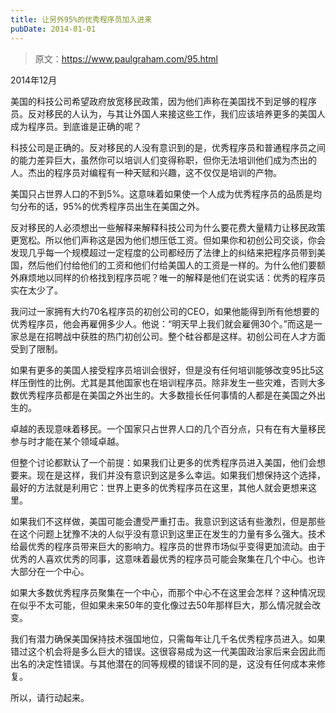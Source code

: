 ```yaml
---
title: 让另外95%的优秀程序员加入进来
pubDate: 2014-01-01
---
```


> 原文：https://www.paulgraham.com/95.html 

            
2014年12月

美国的科技公司希望政府放宽移民政策，因为他们声称在美国找不到足够的程序员。反对移民的人认为，与其让外国人来接这些工作，我们应该培养更多的美国人成为程序员。到底谁是正确的呢？

科技公司是正确的。反对移民的人没有意识到的是，优秀程序员和普通程序员之间的能力差异巨大，虽然你可以培训人们变得称职，但你无法培训他们成为杰出的人。杰出的程序员对编程有一种天赋和兴趣，这不仅仅是培训的产物。

美国只占世界人口的不到5%。这意味着如果使一个人成为优秀程序员的品质是均匀分布的话，95%的优秀程序员出生在美国之外。

反对移民的人必须想出一些解释来解释科技公司为什么要花费大量精力让移民政策更宽松。所以他们声称这是因为他们想压低工资。但如果你和初创公司交谈，你会发现几乎每一个规模超过一定程度的公司都经历了法律上的纠结来把程序员带到美国，然后他们付给他们的工资和他们付给美国人的工资是一样的。为什么他们要额外麻烦地以同样的价格找到程序员呢？唯一的解释是他们在说实话：优秀的程序员实在太少了。

我问过一家拥有大约70名程序员的初创公司的CEO，如果他能得到所有他想要的优秀程序员，他会再雇佣多少人。他说：“明天早上我们就会雇佣30个。”而这是一家总是在招聘战中获胜的热门初创公司。整个硅谷都是这样。初创公司在人才方面受到了限制。

如果有更多的美国人接受程序员培训会很好，但是没有任何培训能够改变95比5这样压倒性的比例。尤其是其他国家也在培训程序员。除非发生一些灾难，否则大多数优秀程序员都是在美国之外出生的。大多数擅长任何事情的人都是在美国之外出生的。

卓越的表现意味着移民。一个国家只占世界人口的几个百分点，只有在有大量移民参与时才能在某个领域卓越。

但整个讨论都默认了一个前提：如果我们让更多的优秀程序员进入美国，他们会想要来。现在是这样，我们并没有意识到这是多么幸运。如果我们想保持这个选择，最好的方法就是利用它：世界上更多的优秀程序员在这里，其他人就会更想来这里。

如果我们不这样做，美国可能会遭受严重打击。我意识到这话有些激烈，但是那些在这个问题上犹豫不决的人似乎没有意识到这里正在发生的力量有多么强大。技术给最优秀的程序员带来巨大的影响力。程序员的世界市场似乎变得更加流动。由于优秀的人喜欢优秀的同事，这意味着最优秀的程序员可能会聚集在几个中心。也许大部分在一个中心。

如果大多数优秀程序员聚集在一个中心，而那个中心不在这里会怎样？这种情况现在似乎不太可能，但如果未来50年的变化像过去50年那样巨大，那么情况就会改变。

我们有潜力确保美国保持技术强国地位，只需每年让几千名优秀程序员进入。如果错过这个机会将是多么巨大的错误。这很容易成为这一代美国政治家后来会因此而出名的决定性错误。与其他潜在的同等规模的错误不同的是，这没有任何成本来修复。

所以，请行动起来。


